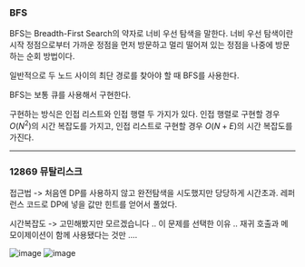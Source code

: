 ### BFS

BFS는 Breadth-First Search의 약자로 너비 우선 탐색을 말한다.
너비 우선 탐색이란 시작 정점으로부터 가까운 정점을 먼저 방문하고 멀리 떨어져 있는 정점을 나중에 방문하는 순회 방법이다.

일반적으로 두 노드 사이의 최단 경로를 찾아야 할 때 BFS를 사용한다.

BFS는 보통 큐를 사용해서 구현한다.

구현하는 방식은 인접 리스트와 인접 행렬 두 가지가 있다.
인접 행렬로 구현할 경우 $O(N^2)$의 시간 복잡도를 가지고, 인접 리스트로 구현할 경우 $O(N+E)$의 시간 복잡도를 가진다.

---

### 12869 뮤탈리스크
접근법 -> 처음엔 DP를 사용하지 않고 완전탐색을 시도했지만 당당하게 시간초과.
레퍼런스 코드로 DP에 넣을 값만 힌트를 얻어서 풀었다.

시간복잡도 -> 고민해봤지만 모르겠습니다 .. 이 문제를 선택한 이유 ..
재귀 호출과 메모이제이션이 함께 사용됐다는 것만 ....



![image](https://user-images.githubusercontent.com/33473174/236898417-a717c5cd-3d5d-4039-a93b-d9f6503ca403.png)
![image](https://user-images.githubusercontent.com/33473174/236898462-89e01dde-43a9-4cc1-b03b-34f89eb3e767.png)